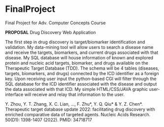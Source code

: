 # FinalProject
Final Project for Adv. Computer Concepts Course 

**PROPOSAL** 
Drug Discovery Web Application 

The first step in drug discovery is target/biomarker identification and validation. My data-mining tool will allow users to search a disease name and receive the targets, biomarkers, and current drugs associated with that disease. 
My SQL database will house information of known and explored protein and nucleic acid targets, biomarker, and drugs available on the Therapeutic Target Database (TDD). The schema will be 4 tables (diseases, targets, biomarkers, and drugs) connected by the ICD identifier as a foreign key. Upon receiving user input the python-based CGI will filter through the SQL database for the ICD identifier associated with the disease and output the data associated with that ICD. My simple HTML/CSS/JAVA graphic user-interface will receive and relay that information to the user.

Y. Zhou, Y. T. Zhang, X. C. Lian, ..., F. Zhu*, Y. Q. Qiu* & Y. Z. Chen*. Therapeutic target database update 2022: facilitating drug discovery with enriched comparative data of targeted agents. Nucleic Acids Research. 50(D1): 1398-1407 (2022). PMID: 34718717
